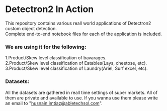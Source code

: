 # **Detectron2 In Action**
This repository contains various reall world applications of Detectron2 custom object detection.  
Complete end-to-end notebook files for each of the application is included. 

### We are using it for the following:
1.Product/Skew level classification of bavarages.  
2.Product/Skew level classification of Eatables(Lays, cheetose, etc).  
3.Product/Skew level classification of Laundry(Ariel, Surf excel, etc).  
 
   
### Datasets:  
All the datasets are gathered in reall time settings of super markets. All of them are private and available to use. If you wanna use them please write an email to "husnain.imtiaz@abletechsol.com".
